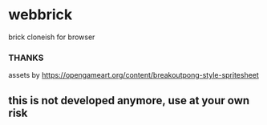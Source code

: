 # webbrick
brick cloneish for browser

### THANKS

assets by https://opengameart.org/content/breakoutpong-style-spritesheet

## this is not developed anymore, use at your own risk
